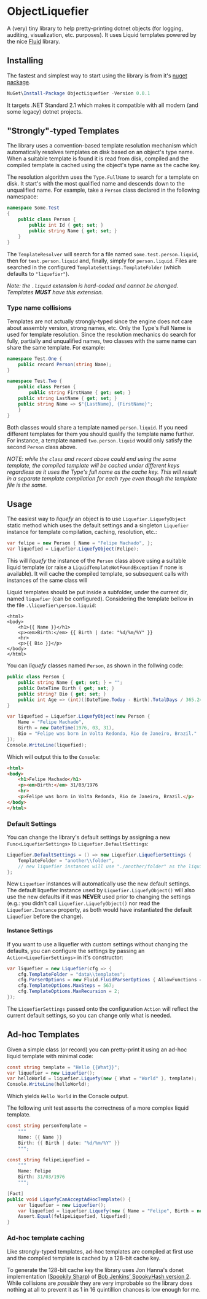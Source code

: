 # ObjectLiquefier

A (very) tiny library to help pretty-printing dotnet objects (for logging, auditing, visualization, etc. purposes). It uses Liquid templates powered by the nice [Fluid](https://github.com/sebastienros/fluid) library. 

## Installing

The fastest and simplest way to start using the library is from it's [nuget package](https://www.nuget.org/packages/ObjectLiquefier).
```powershell
NuGet\Install-Package ObjectLiquefier -Version 0.0.1
```

It targets .NET Standard 2.1 which makes it compatible with all modern (and some legacy) dotnet projects.

## "Strongly"-typed Templates

The library uses a convention-based template resolution mechanism which automatically resolves templates on disk based on an object's type name. When a suitable template is found it is read from disk, compiled and the compiled template is cached using the object's type name as the cache key.

The resolution algorithm uses the `Type.FullName` to search for a template on disk. It start's with the most qualified name and descends down to the unqualified name. For example, take a `Person` class declared in the following namespace:

```csharp
namespace Some.Test
{
    public class Person {
        public int Id { get; set; } 
        public string Name { get; set; }
    }
}
```

The `TemplateResolver` will search for a file named `some.test.person.liquid`, then for `test.person.liquid` and, finally, simply for `person.liquid`. Files are searched in the configured `TemplateSettings.TemplateFolder` (which defaults to `"liquefier"`). 

_Note: the `.liquid` extension is hard-coded and cannot be changed. Templates **MUST** have this extension._

### Type name collisions

Templates are not actually strongly-typed since the engine does not care about assembly version, strong names, etc. Only the Type's Full Name is used for template resolution. Since the resolution mechanics do search for fully, partially and unqualified names, two classes with the same name can share the same template. For example:

```csharp
namespace Test.One {
    public record Person(string Name);
}
```
```csharp
namespace Test.Two {
    public class Person {
    	public string FirstName { get; set; }
	public string LastName { get; set; }
	public string Name => $"{LastName}, {FirstName}";
    }
}
```    

Both classes would share a template named `person.liquid`. If you need different templates for them you should qualify the template name further. For instance, a template named `two.person.liquid` would only satisfy the second `Person` class above.

_NOTE: while the `class` and `record` above could end using the same template, the compiled template will be cached under different keys regardless as it uses the Type's full name as the cache key. This will result in a separate template compilation for each `Type` even though the template file is the same._

## Usage 

The easiest way to _liquefy_ an object is to use `Liquefier.LiquefyObject` static method which uses the default settings and a singleton `Liquefier` instance for template compilation, caching, resolution, etc.:

```csharp
var felipe = new Person { Name = "Felipe Machado", };
var liquefied = Liquefier.LiquefyObject(Felipe);

```
This will _liquefy_ the instance of the `Person` class above using a suitable liquid template (or raise a `LiquidTemplateNotFoundException` if none is available). It will cache the compiled template, so subsequent calls with instances of the same class will 

Liquid templates should be put inside a subfolder, under the current dir, named `liquefier` (can be configured). Considering the template bellow in the file  `.\liquefier\person.liquid`:

```liquid
<html>
<body>
	<h1>{{ Name }}</h1>
	<p><em>Birth:</em> {{ Birth | date: "%d/%m/%Y" }}
	<hr>
	<p>{{ Bio }}</p>
</body>
</html>
```

You can _liquefy_ classes named `Person`, as shown in the follwing code:

```csharp
public class Person {
    public string Name { get; set; } = "";
    public DateTime Birth { get; set; }
    public string? Bio { get; set; }
    public int Age => (int)((DateTime.Today - Birth).TotalDays / 365.2425);
}

var liquefied = Liquefier.LiquefyObject(new Person {
    Name = "Felipe Machado",
    Birth = new DateTime(1976, 03, 31),
    Bio = "Felipe was born in Volta Redonda, Rio de Janeiro, Brazil."
});
Console.WriteLine(liquefied);
```

Which will output this to the `Console`:

```html
<html>
<body>
	<h1>Felipe Machado</h1>
	<p><em>Birth:</em> 31/03/1976
	<hr>
	<p>Felipe was born in Volta Redonda, Rio de Janeiro, Brazil.</p>
</body>
</html>
```

### Default Settings

You can change the library's default settings by assigning a new `Func<LiquefierSettings>` to `Liquefier.DefaultSettings`:

```csharp
Liquefier.DefaultSettings = () => new Liquefier.LiquefierSettings {
    TemplateFolder = "another\\folder",
    // new liquefier instances will use "./another/folder" as the liquid source template directory
};

```

New `Liquefier` instances will automatically use the new default settings. The default liquefier instance used by `Liquefier.LiquefyObject()` will also use the new defaults if it was **NEVER** used prior to changing the settings (e.g.: you didn't call `Liquefier.LiquefyObject()` nor read the `Liquefier.Instance` property, as both would have instantiated the default `Liquefier` before the change).

#### Instance Settings

If you want to use a liquefier with custom settings without changing the defaults, you can configure the settings by passing an `Action<LiquefierSettings>` in it's constructor:

```csharp
var liquefier = new Liquefier(cfg => {
    cfg.TemplateFolder = "data\\templates";
    cfg.ParserOptions = new Fluid.FluidParserOptions { AllowFunctions = false };
    cfg.TemplateOptions.MaxSteps = 567;
    cfg.TemplateOptions.MaxRecursion = 2;
});
```

The `LiquefierSettings` passed onto the configuration `Action` will reflect the current default settings, so you can change only what is needed.

## Ad-hoc Templates

Given a simple class (or record) you can pretty-print it using an ad-hoc liquid template with minimal code:
```csharp
const string template = "Hello {{What}}";
var liquefier = new Liquefier();
var helloWorld = liquefier.Liquefy(new { What = "World" }, template);
Console.WriteLine(helloWorld);
```
Which yields `Hello World` in the Console output.

The following unit test asserts the correctness of a more complex liquid template.

```csharp
const string personTemplate =
    """
    Name: {{ Name }}
    Birth: {{ Birth | date: "%d/%m/%Y" }}
    """;

const string felipeLiquefied =
    """
    Name: Felipe
    Birth: 31/03/1976
    """;

[Fact]
public void LiquefyCanAcceptAdHocTemplate() {
    var liquefier = new Liquefier();
    var liquefied = liquefier.Liquefy(new { Name = "Felipe", Birth = new DateTime(1976, 03, 31) }, personTemplate);
    Assert.Equal(felipeLiquefied, liquefied);
}
```

### Ad-hoc template caching

Like strongly-typed templates, ad-hoc templates are compiled at first use and the compiled template is cached by a 128-bit cache key.

To generate the 128-bit cache key the library uses Jon Hanna's donet implementation ([Spookily Sharp](https://github.com/JonHanna/SpookilySharp/)) of [Bob Jenkins’ SpookyHash version 2](http://burtleburtle.net/bob/hash/spooky.html). While collisions are _possible_ they are very improbable so the library does nothing at all to prevent it as 1 in 16 quintillion chances is low enough for me.


